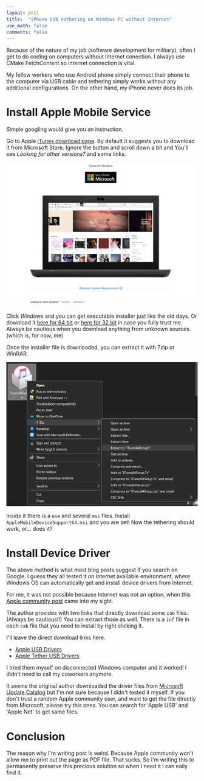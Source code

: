 ```yaml
---
layout: post
title:  "iPhone USB tethering on Windows PC without Internet"
use_math: false
comments: false
---
```


Because of the nature of my job (software development for military), often I get
to do coding on computers without Internet conection.
I always use CMake FetchContent so internet connection is vital.

My fellow workers who use Android phone simply connect their phone to the
computer via USB cable and tethering simply works without any additional
configurations.
On the other hand, my iPhone never does its job.

# Install Apple Mobile Service

Simple googling would give you an instruction.

Go to Apple [iTunes download page](https://www.apple.com/itunes/).
By default it suggests you to download it from Microsoft Store.
Ignore the button and scroll down a bit and You'll see
*Looking for other versions?* and some links.

![itunes_windows](/assets/images/misc_01/itunes_windows.jpg)<br>

Click *Windows* and you can get executable installer just like the old days.
Or download it [here for 64 bit](https://www.apple.com/itunes/download/win64) or
[here for 32 bit](https://www.apple.com/itunes/download/win32) in case you fully
trust me.
Always be cautious when you download anything from unknown sources. (which is,
for now, me)

Once the installer file is downloaded, you can extract it with 7zip or WinRAR.

![extract_itunes](/assets/images/misc_01/extract_itunes.png)<br>

Inside it there is a `exe` and several `msi` files.
Install `AppleMobileDeviceSupport64.msi` and you are set!
Now the tethering should work, or... does it?

# Install Device Driver

The above method is what most blog posts suggest if you search on Google.
I guess they all tested it on Internet available environment, where Windows OS
can automatically get and install device drivers from Internet.

For me, it was not possible because Internet was not an option, when this [Apple
community post](https://discussions.apple.com/thread/255478610) came into my
sight.

The author provides with two links that directly download some `cab` files.
(Always be cautious!!)
You can extract those as well.
There is a `inf` file in each `cab` file that
you need to install by right clicking it.

I'll leave the direct download links here.
* [Apple USB Drivers](https://catalog.s.download.windowsupdate.com/d/msdownload/update/driver/drvs/2020/11/01d96dfd-2f6f-46f7-8bc3-fd82088996d2_a31ff7000e504855b3fa124bf27b3fe5bc4d0893.cab)
* [Apple Tether USB Drivers](https://catalog.s.download.windowsupdate.com/c/msdownload/update/driver/drvs/2017/11/netaapl_7503681835e08ce761c52858949731761e1fa5a1.cab)

I tried them myself on disconnected Windows computer and it worked!
I didn't need to call my coworkers anymore.

It seems the original author downloaded the driver files from
[Microsoft Update Catalog](https://www.catalog.update.microsoft.com/Search.aspx?q=apple%20usb)
but I'm not sure because I didn't tested it myself.
If you don't trust a random Apple community user, and want to get the file
directly from Microsoft, please try this ones.
You can search for 'Apple USB' and 'Apple Net' to get same files.

# Conclusion

The reason why I'm writing post is weird.
Because Apple community won't allow me to print out the page as PDF file.
That sucks.
So I'm writing this to permanently preserve this precious solution so when I need
it I can eaily find it.
